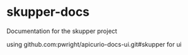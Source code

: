 # skupper-docs
Documentation for the skupper project

using github.com:pwright/apicurio-docs-ui.git#skupper for ui
